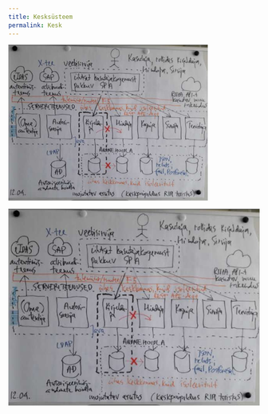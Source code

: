 ```yaml
---
title: Kesksüsteem
permalink: Kesk
---
```


<img src='img/JOONIS-1204-01.PNG' width=400></img>

![](img/JOONIS-1204-01.PNG)

